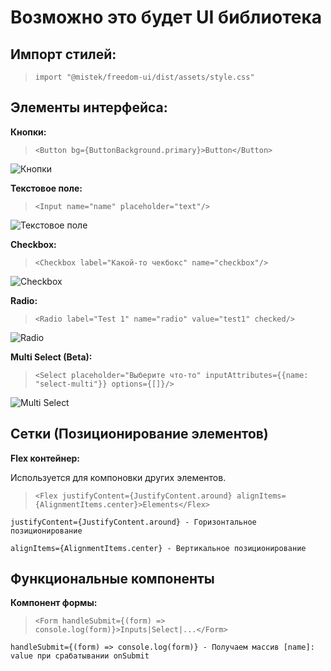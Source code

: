 # Возможно это будет UI библиотека

## Импорт стилей:

>`import "@mistek/freedom-ui/dist/assets/style.css"`

## Элементы интерфейса:

**Кнопки:**

>`<Button bg={ButtonBackground.primary}>Button</Button>`

![Кнопки](https://s.iimg.su/s/05/wkLsxS7XlDZONTY7L4ERMSeBKIz9rS87dhLbi6ps.png)

**Текстовое поле:**

>`<Input name="name" placeholder="text"/>`

![Текстовое поле](https://s.iimg.su/s/05/C7I9J8IMcowi5hVSi0okyFDGYc2E4WYyTLV0lmxg.jpg)

**Checkbox:**

>`<Checkbox label="Какой-то чекбокс" name="checkbox"/>`

![Checkbox](https://s.iimg.su/s/11/I2LQGd247kLolNzhrslsCCtyRrtd1yjjrC2IyFFd.png)

**Radio:**

>`<Radio label="Test 1" name="radio" value="test1" checked/>`

![Radio](https://s.iimg.su/s/11/63KGillQbiyOdo0w0gXfCKAJFzZ2PfgXsMBg6ovq.png)

**Multi Select (Beta):**

>`<Select placeholder="Выберите что-то" inputAttributes={{name: "select-multi"}} options={[]}/>`

![Multi Select](https://s.iimg.su/s/09/DeS9hD2KbgZgt7ao6iQOZMfk0CdkL7WHv9oXMnEX.jpg)

## Сетки (Позиционирование элементов)

**Flex контейнер:**

Используется для компоновки других элементов.

>`<Flex justifyContent={JustifyContent.around} alignItems={AlignmentItems.center}>Elements</Flex>`

`justifyContent={JustifyContent.around} - Горизонтальное позиционирование`

`alignItems={AlignmentItems.center} - Вертикальное позиционирование`

## Функциональные компоненты

**Компонент формы:**

>`<Form handleSubmit={(form) => console.log(form)}>Inputs|Select|...</Form>`

`handleSubmit={(form) => console.log(form)} - Получаем массив [name]: value при срабатывании onSubmit`